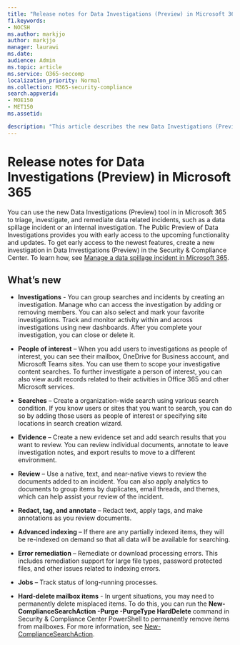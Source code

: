 ```yaml
---
title: "Release notes for Data Investigations (Preview) in Microsoft 365"
f1.keywords:
- NOCSH
ms.author: markjjo
author: markjjo
manager: laurawi
ms.date: 
audience: Admin
ms.topic: article
ms.service: O365-seccomp
localization_priority: Normal
ms.collection: M365-security-compliance
search.appverid: 
- MOE150
- MET150
ms.assetid: 

description: "This article describes the new Data Investigations (Preview) tool in Microsoft 365."
---
```


# Release notes for Data Investigations (Preview) in Microsoft 365

You can use the new Data Investigations (Preview) tool in in Microsoft 365 to triage, investigate, and remediate data related incidents, such as a data spillage incident or an internal investigation. The Public Preview of Data Investigations provides you with early access to the upcoming functionality and updates. To get early access to the newest features, create a new investigation in Data Investigations (Preview) in the Security & Compliance Center. To learn how, see [Manage a data spillage incident in Microsoft 365](manage-data-spillage-incidents.md).

## What’s new 

- **Investigations** - You can group searches and incidents by creating an investigation. Manage who can access the investigation by adding or removing members.  You can also select and mark your favorite investigations. Track and monitor activity within and across investigations using new dashboards. After you complete your investigation, you can close or delete it.

- **People of interest** – When you add users to investigations as people of interest, you can see their mailbox, OneDrive for Business account, and Microsoft Teams sites. You can use them to scope your investigative content searches. To further investigate a person of interest, you can also view audit records related to their activities in Office 365 and other Microsoft services.

- **Searches** – Create a organization-wide search using various search condition. If you know users or sites that you want to search, you can do so by adding those users as people of interest or specifying site locations in search creation wizard. 

- **Evidence** – Create a new evidence set and add search results that you want to review. You can review individual documents, annotate to leave investigation notes, and export results to move to a different environment. 

- **Review** – Use a native, text, and near-native views to review the documents added to an incident. You can also apply analytics to documents to group items by duplicates, email threads, and themes, which can help assist your review of the incident. 

- **Redact, tag, and annotate** – Redact text, apply tags, and make annotations as you review documents.
  
- **Advanced indexing** – If there are any partially indexed items, they will be re-indexed on demand so that all data will be available for searching.

- **Error remediation** – Remediate or download processing errors. This includes remediation support for large file types, password protected files, and other issues related to indexing errors. 

- **Jobs** – Track status of long-running processes.

- **Hard-delete mailbox items** - In urgent situations, you may need to permanently delete misplaced items. To do this, you can run the **New-ComplianceSearchAction -Purge -PurgeType HardDelete** command in Security & Compliance Center PowerShell to permanently remove items from mailboxes. For more information, see [New-ComplianceSearchAction](https://docs.microsoft.com/powershell/module/exchange/policy-and-compliance-content-search/new-compliancesearchaction).
